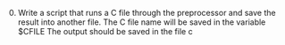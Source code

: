 0. Write a script that runs a C file through the preprocessor and save the result into another file.
The C file name will be saved in the variable $CFILE
The output should be saved in the file c
